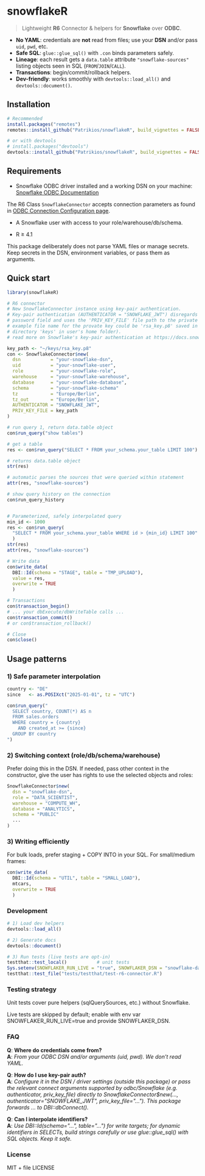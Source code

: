 
# snowflakeR

> Lightweight **R6** Connector & helpers for **Snowflake** over **ODBC**.

- **No YAML**: credentials are **not** read from files; use your **DSN** and/or pass `uid`, `pwd`, etc.
- **Safe SQL**: `glue::glue_sql()` with `.con` binds parameters safely.
- **Lineage**: each result gets a `data.table` attribute `"snowflake-sources"` listing objects seen in SQL (`FROM`/`JOIN`/`CALL`).
- **Transactions**: begin/commit/rollback helpers.
- **Dev-friendly**: works smoothly with `devtools::load_all()` and `devtools::document()`.

## Installation

```r
# Recommended
install.packages("remotes")
remotes::install_github("Patrikios/snowflakeR", build_vignettes = FALSE)

# or with devtools
# install.packages("devtools")
devtools::install_github("Patrikios/snowflakeR", build_vignettes = FALSE)
```

## Requirements

- Snowflake ODBC driver installed and a working DSN on your machine: [Snowflake ODBC Documentation](https://docs.snowflake.com/en/developer-guide/odbc/odbc)

The R6 Class `SnowflakeConnector` accepts connection parameters as found in [ODBC Connection Configuration page](https://docs.snowflake.com/en/developer-guide/odbc/odbc-parameters).

- A Snowflake user with access to your role/warehouse/db/schema.

- R ≥ 4.1

This package deliberately does not parse YAML files or manage secrets.
Keep secrets in the DSN, environment variables, or pass them as arguments.

## Quick start

```r
library(snowflakeR)

# R6 connector
# New SnowflakeConnector instance using key-pair authentication.
# Key-pair authentication (AUTHENTICATOR = "SNOWFLAKE_JWT") disregards the 
# password field and uses the 'PRIV_KEY_FILE' file path to the private key (for
# example file name for the provate key could be 'rsa_key.p8' saved in 
# directory 'keys' in user's home folder).
# read more on Snowflake's key-pair authentication at https://docs.snowflake.com/en/user-guide/key-pair-auth

key_path <- "~/keys/rsa_key.p8"
con <- SnowflakeConnector$new(
  dsn           = "your-snowflake-dsn",
  uid           = "your-snowflake-user",
  role          = "your-snowflake-role",
  warehouse     = "your-snowflake-warehouse",
  database      = "your-snowflake-database",
  schema        = "your-snowflake-schema"
  tz            = "Europe/Berlin",
  tz_out        = "Europe/Berlin",
  AUTHENTICATOR = "SNOWFLAKE_JWT",
  PRIV_KEY_FILE = key_path
)

# run query 1, return data.table object
con$run_query("show tables")

# get a table
res <- con$run_query("SELECT * FROM your_schema.your_table LIMIT 100")

# returns data.table object
str(res)

# automatic parses the sources that were queried within statement
attr(res, "snowflake-sources")

# show query history on the connection
con$run_query_history


# Parameterized, safely interpolated query
min_id <- 1000
res <- con$run_query(
  "SELECT * FROM your_schema.your_table WHERE id > {min_id} LIMIT 100"
  )
str(res)
attr(res, "snowflake-sources")

# Write data
con$write_data(
  DBI::Id(schema = "STAGE", table = "TMP_UPLOAD"), 
  value = res, 
  overwrite = TRUE
  )

# Transactions
con$transaction_begin()
# ... your dbExecute/dbWriteTable calls ...
con$transaction_commit()
# or con$transaction_rollback()

# Close
con$close()
```

## Usage patterns

### 1) Safe parameter interpolation

```r
country <- "DE"
since   <- as.POSIXct("2025-01-01", tz = "UTC")

con$run_query("
  SELECT country, COUNT(*) AS n
  FROM sales.orders
  WHERE country = {country}
    AND created_at >= {since}
  GROUP BY country
")
```

### 2) Switching context (role/db/schema/warehouse)

Prefer doing this in the DSN. If needed, pass other context in the constructor,
give the user has rights to use the selected objects and roles:

```r
SnowflakeConnector$new(
  dsn = "snowflake-dsn",
  role = "DATA_SCIENTIST",
  warehouse = "COMPUTE_WH",
  database = "ANALYTICS",
  schema = "PUBLIC"
  ...
)
```

### 3) Writing efficiently

For bulk loads, prefer staging + COPY INTO in your SQL. For small/medium frames:

```r
con$write_data(
  DBI::Id(schema = "UTIL", table = "SMALL_LOAD"), 
  mtcars, 
  overwrite = TRUE
  )
```

### Development

```r
# 1) Load dev helpers
devtools::load_all()

# 2) Generate docs
devtools::document()

# 3) Run tests (live tests are opt-in)
testthat::test_local()           # unit tests
Sys.setenv(SNOWFLAKER_RUN_LIVE = "true", SNOWFLAKER_DSN = "snowflake-data-science")
testthat::test_file("tests/testthat/test-r6-connector.R")
```

### Testing strategy

Unit tests cover pure helpers (sqlQuerySources, etc.) without Snowflake.

Live tests are skipped by default; enable with env var
SNOWFLAKER_RUN_LIVE=true and provide SNOWFLAKER_DSN.


### FAQ

**Q**: **Where do credentials come from?**  
**A**: *From your ODBC DSN and/or arguments (uid, pwd). We don’t read YAML.*

**Q**: **How do I use key-pair auth?**  
**A**: *Configure it in the DSN / driver settings (outside this package) or pass the*
*relevant connect arguments supported by odbc/Snowflake (e.g. authenticator,*
*priv_key_file) directly to SnowflakeConnector$new(..., authenticator="SNOWFLAKE_JWT", priv_key_file="...").*
*This package forwards ... to DBI::dbConnect().*

**Q**: **Can I interpolate identifiers?**  
**A**: *Use DBI::Id(schema="...", table="...") for write targets; for dynamic*
*identifiers in SELECTs, build strings carefully or use glue::glue_sql() with*
*SQL objects. Keep it safe.*

### License

MIT + file LICENSE

